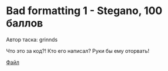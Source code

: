 # Bad formatting 1 - Stegano, 100 баллов
Автор таска: grinnds

Что это за код?! Кто его написал? Руки бы ему оторвать!

[Файл](source.zip)
